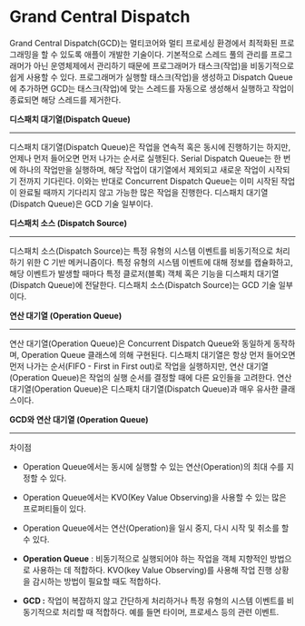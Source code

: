 # Grand Central Dispatch

Grand Central Dispatch(GCD)는 멀티코어와 멀티 프로세싱 환경에서 최적화된 프로그래밍을 할 수 있도록 애플이 개발한 기술이다. 기본적으로 스레드 풀의 관리를 프로그래머가 아닌 운영체제에서 관리하기 때문에 프로그래머가 태스크(작업)을 비동기적으로 쉽게 사용할 수 있다. 프로그래머가 실행할 태스크(작업)을 생성하고 Dispatch Queue에 추가하면 GCD는 태스크(작업)에 맞는 스레드를 자동으로 생성해서 실행하고 작업이 종료되면 해당 스레드를 제거한다.

**디스패치 대기열(Dispatch Queue)**

---

 디스패치 대기열(Dispatch Queue)은 작업을 연속적 혹은 동시에 진행하기는 하지만, 언제나 먼저 들어오면 먼저 나가는 순서로 실행된다. Serial Dispatch Queue는 한 번에 하나의 작업만을 실행하며, 해당 작업이 대기열에서 제외되고 새로운 작업이 시작되기 전까지 기다린다. 이와는 반대로 Concurrent Dispatch Queue는 이미 시작된 작업이 완료될 때까지 기다리지 않고 가능한 많은 작업을 진행한다. 디스패치 대기열(Dispatch Queue)은 GCD 기술 일부이다.

**디스패치 소스 (Dispatch Source)**

---

 디스패치 소스(Dispatch Source)는 특정 유형의 시스템 이벤트를 비동기적으로 처리하기 위한 C 기반 메커니즘이다. 특정 유형의 시스템 이벤트에 대해 정보를 캡슐화하고, 해당 이벤트가 발생할 때마다 특정 클로저(블록) 객체 혹은 기능을 디스패치 대기열(Dispatch Queue)에 전달한다. 디스패치 소스(Dispatch Source)는 GCD 기술 일부이다.

**연산 대기열 (Operation Queue)**

---

 연산 대기열(Operation Queue)은 Concurrent Dispatch Queue와 동일하게 동작하며, Operation Queue 클래스에 의해 구현된다. 디스패치 대기열은 항상 먼저 들어오면 먼저 나가는 순서(FIFO - First in First out)로 작업을 실행하지만, 연산 대기열(Operation Queue)은 작업의 실행 순서를 결정할 때에 다른 요인들을 고려한다. 연산 대기열(Operation Queue)은 디스패치 대기열(Dispatch Queue)과 매우 유사한 클래스이다.

**GCD와 연산 대기열 (Operation Queue)**

---

차이점

- Operation Queue에서는 동시에 실행할 수 있는 연산(Operation)의 최대 수를 지정할 수 있다.
- Operation Queue에서는 KVO(Key Value Observing)을 사용할 수 있는 많은 프로퍼티들이 있다.
- Operation Queue에서는 연산(Operation)을 일시 중지, 다시 시작 및 취소를 할 수 있다.

- **Operation Queue** : 비동기적으로 실행되어야 하는 작업을 객체 지향적인 방법으로 사용하는 데 적합하다. KVO(key Value Observing)를 사용해 작업 진행 상황을 감시하는 방법이 필요할 때도 적합하다.
- **GCD :** 작업이 복잡하지 않고 간단하게 처리하거나 특정 유형의 시스템 이벤트를 비동기적으로 처리할 때 적합하다. 예를 들면 타이머, 프로세스 등의 관련 이벤트.